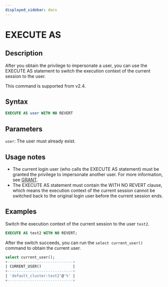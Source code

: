 ```yaml
---
displayed_sidebar: docs
---
```


# EXECUTE AS

## Description

After you obtain the privilege to impersonate a user, you can use the EXECUTE AS statement to switch the execution context of the current session to the user.

This command is supported from v2.4.

## Syntax

```SQL
EXECUTE AS user WITH NO REVERT
```

## Parameters

`user`: The user must already exist.

## Usage notes

- The current login user (who calls the EXECUTE AS statement) must be granted the privilege to impersonate another user. For more information, see [GRANT](../account-management/GRANT.md).
- The EXECUTE AS statement must contain the WITH NO REVERT clause, which means the execution context of the current session cannot be switched back to the original login user before the current session ends.

## Examples

Switch the execution context of the current session to the user `test2`.

```SQL
EXECUTE AS test2 WITH NO REVERT;
```

After the switch succeeds, you can run the `select current_user()` command to obtain the current user.

```SQL
select current_user();
+-----------------------------+
| CURRENT_USER()              |
+-----------------------------+
| 'default_cluster:test2'@'%' |
+-----------------------------+
```
